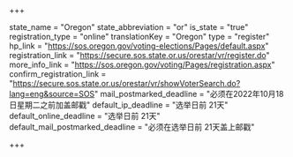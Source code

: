 +++

state_name = "Oregon"
state_abbreviation = "or"
is_state = "true"
registration_type = "online"
translationKey = "Oregon"
type = "register"
hp_link = "https://sos.oregon.gov/voting-elections/Pages/default.aspx"
registration_link = "https://secure.sos.state.or.us/orestar/vr/register.do"
more_info_link = "https://sos.oregon.gov/voting/Pages/registration.aspx"
confirm_registration_link = "https://secure.sos.state.or.us/orestar/vr/showVoterSearch.do?lang=eng&source=SOS"
mail_postmarked_deadline = "必须在2022年10月18日星期二之前加盖邮戳"
default_ip_deadline = "选举日前 21天"
default_online_deadline = "选举日前 21天"
default_mail_postmarked_deadline = "必须在选举日前 21天盖上邮戳"

+++